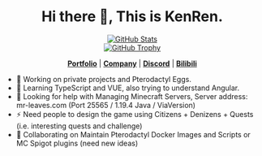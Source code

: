 <!--
**KenRen98/KenRen98** is a ✨ _special_ ✨ repository because its `README.md` (this file) appears on your GitHub profile.

[![Anurag's GitHub stats](https://github-readme-stats.vercel.app/api?username=KenRen98)](https://github.com/anuraghazra/github-readme-stats)

Here are some ideas to get you started:
- 🔭 I’m currently working on ...
- 🌱 I’m currently learning ...
- 👯 I’m looking to collaborate on ...
- 🤔 I’m looking for help with ...
- 💬 Ask me about ...
- 📫 How to reach me: ...
- 😄 Pronouns: ...
- ⚡ Fun fact: ...
-->



<div>
<h1 align="center">Hi there 👋, This is KenRen.</h1>
</div>  
<p align="center">
  <a href="https://github.com/KenRen98"><img src="https://github-readme-stats.vercel.app/api?username=KenRen98&hide_border=true&show_icons=true" alt="GitHub Stats"></a></br>
  <a href="https://github.com/KenRen98"><img src="https://github-profile-trophy.vercel.app/?username=KenRen98&row=2&column=3&margin-w=10&margin-h=15" alt="GitHub Trophy"></a>
</p>
<p align="center">
  <strong><a href="https://kenren.top">Portfolio</a></strong> |
  <strong><a href="https://mr-leaves.com">Company</a></strong> |
  <strong><a href="https://discord.gg/5GbdjRVY55">Discord</a></strong> |
  <strong><a href="https://space.bilibili.com/33069720">Bilibili</a></strong>
</p>

- 🔭 Working on private projects and Pterodactyl Eggs.  
- 🌱 Learning TypeScript and VUE, also trying to understand Angular.  
- 🤔 Looking for help with Managing Minecraft Servers, Server address: mr-leaves.com (Port 25565 / 1.19.4 Java / ViaVersion)  
- ⚡ Need people to design the game using Citizens + Denizens + Quests (i.e. interesting quests and challenge)  
- 👯 Collaborating on Maintain Pterodactyl Docker Images and Scripts or MC Spigot plugins (need new ideas)



